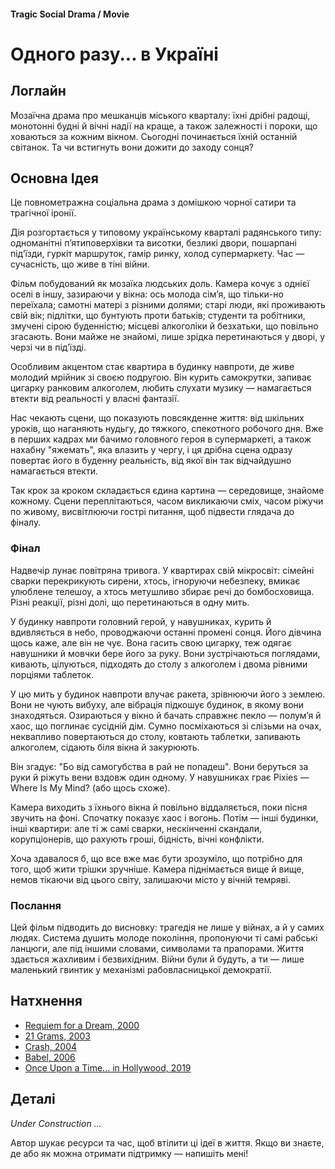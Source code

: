 #### Tragic Social Drama / Movie

# Одного разу... в Україні

## Логлайн

Мозаїчна драма про мешканців міського кварталу: їхні дрібні радощі, монотонні будні й вічні надії на краще, а також залежності і пороки, що ховаються за кожним вікном. Сьогодні починається їхній останній світанок. Та чи встигнуть вони дожити до заходу сонця?

## Основна Ідея

Це повнометражна соціальна драма з домішкою чорної сатири та трагічної іронії. 

Дія розгортається у типовому українському кварталі радянського типу: одноманітні п’ятиповерхівки та висотки, безликі двори, пошарпані під’їзди, гуркіт маршруток, гамір ринку, холод супермаркету. Час — сучасність, що живе в тіні війни.

Фільм побудований як мозаїка людських доль. Камера кочує з однієї оселі в іншу, зазираючи у вікна: ось молода сім’я, що тільки-но переїхала; самотні матері з різними долями; старі люди, які проживають свій вік; підлітки, що бунтують проти батьків; студенти та робітники, змучені сірою буденністю; місцеві алкоголіки й безхатьки, що повільно згасають. Вони майже не знайомі, лише зрідка перетинаються у дворі, у черзі чи в під’їзді.

Особливим акцентом стає квартира в будинку навпроти, де живе молодий мрійник зі своєю подругою. Він курить самокрутки, запиває цигарку ранковим алкоголем, любить слухати музику — намагається втекти від реальності у власні фантазії.

Нас чекають сцени, що показують повсякденне життя: від шкільних уроків, що наганяють нудьгу, до тяжкого, спекотного робочого дня. Вже в перших кадрах ми бачимо головного героя в супермаркеті, а також нахабну "яжемать", яка влазить у чергу, і ця дрібна сцена одразу повертає його в буденну реальність, від якої він так відчайдушно намагається втекти.

Так крок за кроком складається єдина картина — середовище, знайоме кожному. Сцени переплітаються, часом викликаючи сміх, часом ріжучи по живому, висвітлюючи гострі питання, щоб підвести глядача до фіналу.

### Фінал

Надвечір лунає повітряна тривога. У квартирах свій мікросвіт: сімейні сварки перекрикують сирени, хтось, ігноруючи небезпеку, вмикає улюблене телешоу, а хтось метушливо збирає речі до бомбосховища. Різні реакції, різні долі, що перетинаються в одну мить.

У будинку навпроти головний герой, у навушниках, курить й вдивляється в небо, проводжаючи останні промені сонця. Його дівчина щось каже, але він не чує. Вона гасить свою цигарку, теж одягає навушники й мовчки бере його за руку. Вони зустрічаються поглядами, кивають, цілуються, підходять до столу з алкоголем і двома рівними порціями таблеток.

У цю мить у будинок навпроти влучає ракета, зрівнюючи його з землею. Вони не чують вибуху, але вібрація підкошує будинок, в якому вони знаходяться. Озираються у вікно й бачать справжнє пекло — полум’я й хаос, що поглинає сусідній дім. Сумно посміхаються зі слізьми на очах, неквапливо повертаються до столу, ковтають таблетки, запивають алкоголем, сідають біля вікна й закурюють.

Він згадує: "Бо від самогубства в рай не попадеш". Вони беруться за руки й ріжуть вени вздовж один одному. У навушниках грає Pixies — Where Is My Mind? (або щось схоже).

Камера виходить з їхнього вікна й повільно віддаляється, поки пісня звучить на фоні. Спочатку показує хаос і вогонь. Потім — інші будинки, інші квартири: але ті ж самі сварки, нескінченні скандали, корупціонерів, що рахують гроші, бідність, вічні конфлікти.

Хоча здавалося б, що все вже має бути зрозуміло, що потрібно для того, щоб жити трішки зручніше. Камера піднімається вище й вище, немов тікаючи від цього світу, залишаючи місто у вічній темряві.

### Послання

Цей фільм підводить до висновку: трагедія не лише у війнах, а й у самих людях. Система душить молоде покоління, пропонуючи ті самі рабські ланцюги, але під іншими словами, символами та прапорами. Життя здається жахливим і безвихідним. Війни були й будуть, а ти — лише маленький гвинтик у механізмі рабовласницької демократії.

## Натхнення

- [Requiem for a Dream, 2000](https://www.imdb.com/title/tt0180093/)
- [21 Grams, 2003](https://www.imdb.com/title/tt0315733/)
- [Crash, 2004](https://www.imdb.com/title/tt0375679/)
- [Babel, 2006](https://www.imdb.com/title/tt0449467/)
- [Once Upon a Time... in Hollywood, 2019](https://www.imdb.com/title/tt7131622/)

## Деталі

*Under Construction …*

Автор шукає ресурси та час, щоб втілити ці ідеї в життя. Якщо ви знаєте, де або як можна отримати підтримку — напишіть мені!
